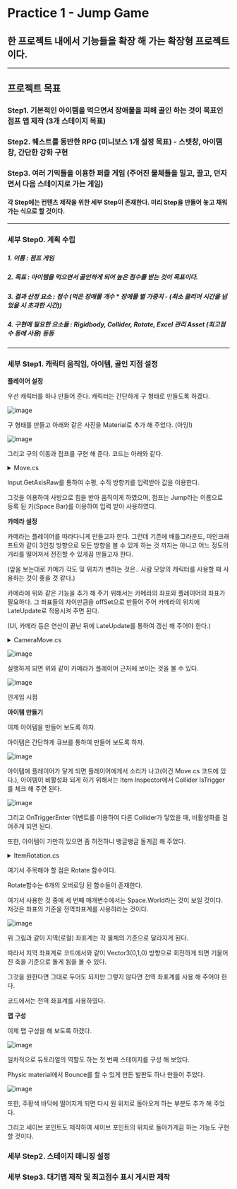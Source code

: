 # Practice 1 - Jump Game

## 한 프로젝트 내에서 기능들을 확장 해 가는 확장형 프로젝트이다.

<hr>

## 프로젝트 목표

### Step1. 기본적인 아이템을 먹으면서 장애물을 피해 골인 하는 것이 목표인 점프 맵 제작 (3개 스테이지 목표)

### Step2. 퀘스트를 동반한 RPG (미니보스 1개 설정 목표) - 스텟창, 아이템 창, 간단한 강화 구현

### Step3. 여러 기믹들을 이용한 퍼즐 게임 (주어진 물체들을 밀고, 끌고, 던지면서 다음 스테이지로 가는 게임)

#### 각 Step에는 컨텐츠 제작을 위한 세부 Step이 존재한다. 미리 Step을 만들어 놓고 채워가는 식으로 할 것이다.

<hr>

### 세부 Step0. 계획 수립

##### 1. 이름 : 점프 게임

##### 2. 목표 : 아이템을 먹으면서 골인하게 되어 높은 점수를 받는 것이 목표이다.

##### 3. 결과 산정 요소 : 점수 (먹은 장애물 개수 * 장애물 별 가중치 - (최소 클리어 시간을 넘었을 시 초과한 시간))

##### 4. 구현에 필요한 요소들 : Rigidbody, Collider, Rotate, Excel 관리 Asset (최고점수 등에 사용) 등등

<hr>

### 세부 Step1. 캐릭터 움직임, 아이템, 골인 지점 설정


**플레이어 설정**

우선 캐릭터를 하나 만들어 준다. 캐릭터는 간단하게 구 형태로 만들도록 하겠다.

![image](https://user-images.githubusercontent.com/66288087/187404370-732c34d3-e30a-46cb-a57f-269910661087.png)

구 형태를 만들고 아래와 같은 사진을 Material로 추가 해 주었다. (아잉!)

![image](https://user-images.githubusercontent.com/66288087/187404519-fc263a48-775a-4c12-b11a-340feaee40be.png)


그리고 구의 이동과 점프를 구현 해 준다. 코드는 아래와 같다.

<details>
  <summary>Move.cs</summary>

    using System.Collections;
    using System.Collections.Generic;
    using UnityEngine;

    public class Move : MonoBehaviour
    {
        Rigidbody rigid;
        bool isJump; // 점프 여부 판단
        AudioSource item1;
        public int Score;

        float jumpForce = 60.0f;

        // Start is called before the first frame update
        void Awake()
        {
            item1 = GetComponent<AudioSource>();
            rigid = GetComponent<Rigidbody>();
            isJump = false;
            Score = 0;
        }


        void Update()
        {
            if (Input.GetButtonDown("Jump") && !isJump) // not 연산자를 사용한다. (Jump 상태가 아닐 때!)
            {
                rigid.AddForce(new Vector3(0, jumpForce, 0),ForceMode.Impulse);
                isJump = true; // 그런데 다시 false로 언제 만들어 줄까? -> 충돌!
            }
        }

          // Update is called once per frame
          void FixedUpdate()
          {

              float h = Input.GetAxisRaw("Horizontal"); // Raw 는 0,-1,1로 떨어진다.
              float v = Input.GetAxisRaw("Vertical");

              rigid.AddForce(new Vector3(h, 0, v),ForceMode.Impulse); // 3D에서 좌,우는 x축, 앞,뒤는 z축이다.



          }

          private void OnCollisionEnter(Collision collision)
          {
              // 바닥에 부딪혔을 때 점프 여부를 초기화 한다!

              if(collision.gameObject.tag == "base")
              {
                  isJump = false;
              }
          }

          private void OnTriggerEnter(Collider other)
          {

              if (other.tag == "item1")
              {
                  item1.Play();
              }

          }



      }

</details>

Input.GetAxisRaw를 통하여 수평, 수직 방향키를 입력받아 값을 이용한다.

그것을 이용하여 사방으로 힘을 받아 움직이게 하였으며, 점프는 Jump라는 이름으로 등록 된 키(Space Bar)를 이용하여 입력 받아 사용하였다.


**카메라 설정**

카메라는 플레이어를 따라다니게 만들고자 한다. 그런데 기존에 배틀그라운드, 마인크래프트와 같이 3인칭 방향으로 모든 방향을 볼 수 있게 하는 것 까지는 아니고 어느 정도의 거리를 떨어져서 전진할 수 있게끔 만들고자 한다.

(앞을 보는대로 카메가 각도 및 위치가 변하는 것은.. 사람 모양의 캐릭터를 사용할 때 사용하는 것이 좋을 것 같다.)


카메라에 위와 같은 기능을 추가 해 주기 위해서는 카메라의 좌표와 플레이어의 좌표가 필요하다. 그 좌표들의 차이만큼을 offSet으로 만들어 주어 카메라의 위치에 LateUpdate로 적용시켜 주면 된다.

(UI, 카메라 등은 연산이 끝난 뒤에 LateUpdate를 통하여 갱신 해 주어야 한다.)

<details>
  <summary>CameraMove.cs</summary>
    
    using System.Collections;
    using System.Collections.Generic;
    using UnityEngine;

    public class CameraMove : MonoBehaviour
    {
        Transform playerTransform;
        Vector3 offSet;
        // Start is called before the first frame update
        void Start()
        {
            playerTransform = GameObject.FindGameObjectWithTag("Player").transform;
            offSet = transform.position - playerTransform.position;
        }

        // Update is called once per frame
        void LateUpdate()
        {
            transform.position = playerTransform.position + offSet;
        }
    }


</details>

![image](https://user-images.githubusercontent.com/66288087/187406610-1b3706ba-ddb9-496c-845a-e0aceebc142e.png)

실행하게 되면 위와 같이 카메라가 플레이어 근처에 보이는 것을 볼 수 있다.

![image](https://user-images.githubusercontent.com/66288087/187406752-8c7e3235-db1f-4698-a069-c52383145348.png)

인게임 시점


**아이템 만들기**

이제 아이템을 만들어 보도록 하자.

아이템은 간단하게 큐브를 통하여 만들어 보도록 하자.

![image](https://user-images.githubusercontent.com/66288087/187409223-ce0b6304-c4a1-43fa-af73-1da27af1d6d6.png)


아이템에 플레이어가 닿게 되면 플레이어에게서 소리가 나고(이건 Move.cs 코드에 있다.), 아이템이 비활성화 되게 하기 위해서는 Item Inspector에서 Collider IsTrigger를 체크 해 주면 된다.

![image](https://user-images.githubusercontent.com/66288087/187407127-4b4d55c1-5265-4567-9d7f-10ead683f178.png)

그리고 OnTriggerEnter 이벤트를 이용하여 다른 Collider가 닿았을 때, 비활성화를 걸어주게 되면 된다.

또한, 아이템이 가만히 있으면 좀 허전하니 뱅글뱅글 돌게끔 해 주었다.

<details>
  <summary>ItemRotation.cs</summary>
  
    using System.Collections;
    using System.Collections.Generic;
    using UnityEngine;

    public class ItemRotation : MonoBehaviour
    {
        public float RotateSpeed;

        // Start is called before the first frame update
        void Start()
        {

        }

        // Update is called once per frame
        void Update()
        {
            transform.Rotate(Vector3.up * RotateSpeed * Time.deltaTime,Space.World); // 단위벡터는 new Vector3(0,1,0) 대신 up을 써도 된다.
            // Update에서 움직인다고 하면 어떠한 환경에서도 같은 속도를 유지하기 위해서 deltaTime을 곱해준다.

            // 여러 가지 함수들이 오버로딩 되어 있기에 매개변수를 조절 해 주면서 필요한 기능들을 사용 해 주는 것이 좋다.
        }

        private void OnTriggerEnter(Collider other)
        {
            if(other.gameObject.name == "Player")
            {
                // Move player = other.gameObject.GameObject<Move>();
                other.gameObject.GetComponent<Move>().Score++;
                gameObject.SetActive(false); // 안보이게 비활성화 해 준다.


            }
        }

    }


</details>

여기서 주목해야 할 점은 Rotate 함수이다.

Rotate함수는 6개의 오버로딩 된 함수들이 존재한다.

여기서 사용한 것 중에 세 번째 매개변수에서는 Space.World라는 것이 보일 것이다. 저것은 좌표의 기준을 전역좌표계를 사용하라는 것이다.

![image](https://user-images.githubusercontent.com/66288087/187409051-ae3e00c1-be19-4415-9562-13b223666c72.png)

위 그림과 같이 지역(로컬) 좌표계는 각 물체의 기준으로 달라지게 된다.

따라서 지역 좌표계로 코드에서와 같이 Vector3(0,1,0) 방향으로 회전하게 되면 기울어진 축을 기준으로 돌게 됨을 볼 수 있다.

그것을 원한다면 그대로 두어도 되지만 그렇지 않다면 전역 좌표계를 사용 해 주어야 한다.

코드에서는 전역 좌표계를 사용하였다.


**맵 구성**

이제 맵 구성을 해 보도록 하겠다.

![image](https://user-images.githubusercontent.com/66288087/187630501-a3336ef0-859c-49ad-bbb1-d4f6ab89d30d.png)

일차적으로 듀토리얼의 역할도 하는 첫 번째 스테이지를 구성 해 보았다.

Physic material에서 Bounce를 할 수 있게 만든 발판도 하나 만들어 주었다.

![image](https://user-images.githubusercontent.com/66288087/187630831-29b54dd3-402b-4a31-9484-3ff435ad0406.png)

또한, 주황색 바닥에 떨어지게 되면 다시 원 위치로 돌아오게 하는 부분도 추가 해 주었다.

그리고 세이브 포인트도 제작하여 세이브 포인트의 위치로 돌아가게끔 하는 기능도 구현할 것이다.



### 세부 Step2. 스테이지 매니징 설정



### 세부 Step3. 대기맵 제작 및 최고점수 표시 게시판 제작






